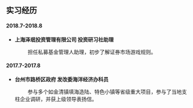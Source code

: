 ## 实习经历

#### 2018.7-2018.8 

- **上海泽珉投资管理有限公司 投资研习社助理**

  &ensp;&ensp;&ensp;&ensp;&ensp;担任私募基金管理人助理，初步了解证券市场游戏规则。

#### 2017.7-2017.8

- **台州市路桥区政府 发改委海洋经济办科员**

  &ensp;&ensp;&ensp;&ensp;&ensp;参与多个如金清镇填海造陆、特色小镇等省级重大项目，参与了当地支柱企业调研，并获上级领导表扬信。